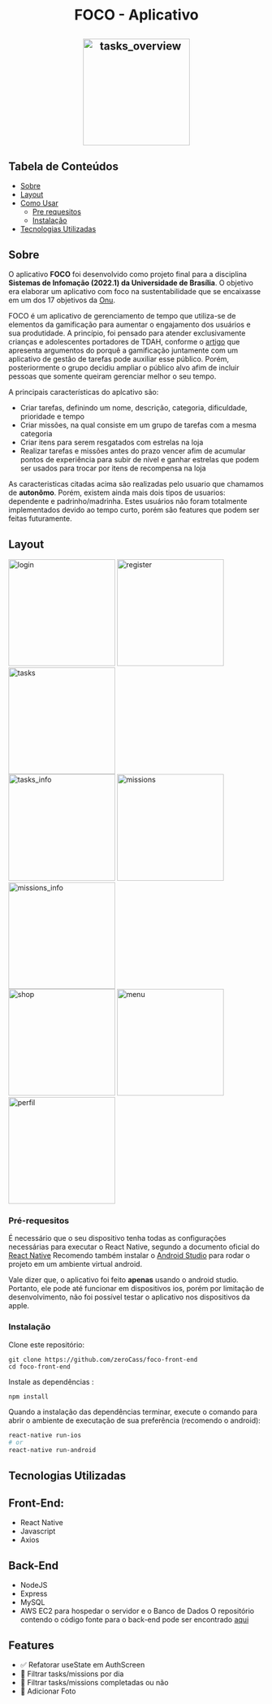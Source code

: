 <h1 align="center">
	FOCO - Aplicativo
</h1>
<h2 align="center">
<img
     	align="center"
	width="210"
	alt="tasks_overview"
	src="https://github.com/zeroCass/foco-front-end/blob/main/preview/tasks.gif">
</h2>

## Tabela de Conteúdos
  * [Sobre](#sobre)
  * [Layout](#layout)
  * [Como Usar](#como-usar)
    * [Pre requesitos](#pre-requesitos)
    * [Instalação](#instalação)
  * [Tecnologias Utilizadas](#tecnologias-utilizadas)
 
## Sobre 
O aplicativo **FOCO** foi desenvolvido como projeto final para a disciplina **Sistemas de Infomação (2022.1)
da Universidade de Brasília**. O objetivo era elaborar um aplicativo com foco na sustentabilidade
que se encaixasse em um dos 17 objetivos da [Onu](https://brasil.un.org/pt-br/sdgs, "Onu").

FOCO é um aplicativo de gerenciamento de tempo que utiliza-se de elementos da gamificação para aumentar o engajamento
dos usuários e sua produtidade. A princípio, foi pensado para atender exclusivamente crianças e adolescentes
portadores de TDAH, conforme o [artigo](https://github.com/zeroCass/foco-front-end/blob/main/preview/Software%20Requirements%20for%20the%20Design%20of%20Gamified%20Applications%20for%20Time%20Management%20and%20Tasks%20for%20Children%20and%20Adolescents%20with%20ADHD.pdf) que apresenta argumentos do porquê a gamificação juntamente com 
um aplicativo de gestão de tarefas pode auxiliar esse público. Porém, posteriormente o grupo decidiu ampliar o público alvo
afim de incluir pessoas que somente queiram gerenciar melhor o seu tempo.

A principais características do aplcativo são:
- Criar tarefas, definindo um nome, descrição, categoria, dificuldade, prioridade e tempo
- Criar missões, na qual consiste em um grupo de tarefas com a mesma categoria
- Criar itens para serem resgatados com estrelas na loja
- Realizar tarefas e missões antes do prazo vencer afim de acumular pontos de experiência para subir de nível e 
ganhar estrelas que podem ser usados para trocar por itens de recompensa na loja

As caracteristicas citadas acima são realizadas pelo usuario que chamamos de **autonômo**. Porém, existem ainda mais dois tipos de
usuarios: dependente e padrinho/madrinha. Estes usuários não foram totalmente implementados devido ao tempo curto, porém são 
features que podem ser feitas futuramente.


## Layout
<img
	width="210"
	alt="login"
	src="https://github.com/zeroCass/foco-front-end/blob/main/preview/login-screen.png">
<img
	width="210"
	alt="register"
	src="https://github.com/zeroCass/foco-front-end/blob/main/preview/register_screen.png">
<img
	width="210"
	alt="tasks"
	src="https://github.com/zeroCass/foco-front-end/blob/main/preview/tasks_screen.png">	
<img
	width="210"
	alt="tasks_info"
	src="https://github.com/zeroCass/foco-front-end/blob/main/preview/tasks_info.png">
<img
	width="210"
	alt="missions"
	src="https://github.com/zeroCass/foco-front-end/blob/main/preview/missions_screen.png">	
<img
	width="210"
	alt="missions_info"
	src="https://github.com/zeroCass/foco-front-end/blob/main/preview/mission_info.png">	
<img
	width="210"
	alt="shop"
	src="https://github.com/zeroCass/foco-front-end/blob/main/preview/shop_screen.png">
<img
	width="210"
	alt="menu"
	src="https://github.com/zeroCass/foco-front-end/blob/main/preview/menu.png">	
<img
	width="210"
	alt="perfil"
	src="https://github.com/zeroCass/foco-front-end/blob/main/preview/perfil.png">




### Pré-requesitos
É necessário que o seu dispositivo tenha todas as configurações necessárias para executar o React Native, segundo a documento oficial do [React Native](https://reactnative.dev/docs/getting-started)
Recomendo também instalar o [Android Studio](https://developer.android.com/studio?hl=pt) para rodar o projeto em um ambiente virtual android.

Vale dizer que, o aplicativo foi feito **apenas** usando o android studio. Portanto, ele pode até funcionar em dispositivos ios, porém por limitação de desenvolvimento, não foi possível testar o aplicativo nos dispositivos da apple.
### Instalação

Clone este repositório:

```
git clone https://github.com/zeroCass/foco-front-end
cd foco-front-end
```

Instale as dependências :
```
npm install
```

Quando a instalação das dependências terminar, execute o comando para abrir o ambiente de executação de sua preferência (recomendo o android):

```bash
react-native run-ios
# or
react-native run-android
```

## Tecnologias Utilizadas
## Front-End:
 * React Native
 * Javascript
 * Axios
## Back-End
 * NodeJS
 * Express
 * MySQL
 * AWS EC2 para hospedar o servidor e o Banco de Dados
O repositório contendo o código fonte para o back-end pode ser encontrado [aqui](https://github.com/zeroCass/foco-back-end)

## Features
 - :white_check_mark: Refatorar useState em AuthScreen
 - :black_square_button: Filtrar tasks/missions por dia
 - :black_square_button: Filtrar tasks/missions completadas ou não
 - :black_square_button: Adicionar Foto
